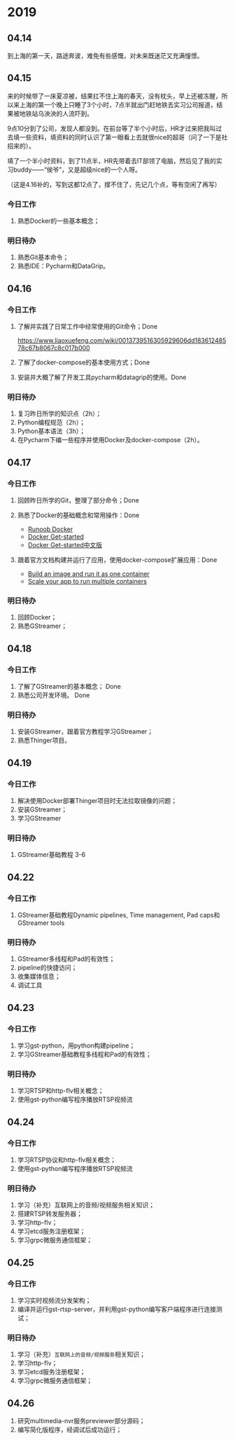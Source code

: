 # 2019

## 04.14

到上海的第一天，路途奔波，难免有些感慨，对未来既迷茫又充满憧憬。

## 04.15

来的时候带了一床夏凉被，结果扛不住上海的春天，没有枕头，早上还被冻醒，所以来上海的第一个晚上只睡了3个小时，7点半就出门赶地铁去实习公司报道，结果被地铁站乌泱泱的人流吓到。

9点10分到了公司，发现人都没到。在前台等了半个小时后，HR才过来把我叫过去填一些资料，填资料的同时认识了第一眼看上去就很nice的超哥（问了一下是社招来的）。

填了一个半小时资料，到了11点半，HR先带着去IT部领了电脑，然后见了我的实习buddy——“侯爷”，又是超级nice的一个人呀。

（这是4.16补的，写到这都12点了，撑不住了，先记几个点，等有空闲了再写）

### 今日工作

1. 熟悉Docker的一些基本概念；

### 明日待办

1. 熟悉Git基本命令；
2. 熟悉IDE：Pycharm和DataGrip。

## 04.16

### 今日工作

1. 了解并实践了日常工作中经常使用的Git命令；Done

   https://www.liaoxuefeng.com/wiki/0013739516305929606dd18361248578c67b8067c8c017b000

2. 了解了docker-compose的基本使用方式；Done

3. 安装并大概了解了开发工具pycharm和datagrip的使用。Done

### 明日待办

1. 复习昨日所学的知识点（2h）；
2. Python编程规范（2h）；
3. Python基本语法（3h）；
4. 在Pycharm下编一些程序并使用Docker及docker-compose（2h）。

## 04.17

### 今日工作

1. 回顾昨日所学的Git，整理了部分命令；Done

2. 熟悉了Docker的基础概念和常用操作：Done

   - [Runoob Docker](http://www.runoob.com/docker/docker-tutorial.html)
   - [Docker Get-started](https://docs.docker.com/get-started/)
   - [Docker Get-started中文版](https://docs.docker-cn.com/get-started/)

3. 跟着官方文档构建并运行了应用，使用docker-compose扩展应用：Done

   - [Build an image and run it as one container](https://docs.docker.com/get-started/part2/)
   - [Scale your app to run multiple containers](https://docs.docker.com/get-started/part3/)


### 明日待办

1. 回顾Docker；
2. 熟悉GStreamer；

## 04.18

### 今日工作

1. 了解了GStreamer的基本概念； Done
2. 熟悉公司开发环境。 Done

### 明日待办

1. 安装GStreamer，跟着官方教程学习GStreamer；
2. 熟悉Thinger项目。
## 04.19

### 今日工作

1. 解决使用Docker部署Thinger项目时无法拉取镜像的问题； 
2. 安装GStreamer；
3. 学习GStreamer

### 明日待办

1. GStreamer基础教程 3-6

## 04.22

### 今日工作

1. GStreamer基础教程Dynamic pipelines, Time management, Pad caps和GStreamer tools

### 明日待办

1. GStreamer多线程和Pad的有效性；
2. pipeline的快捷访问；
3. 收集媒体信息；
4. 调试工具

## 04.23

### 今日工作

1. 学习gst-python，用python构建pipeline；
2. 学习GStreamer基础教程多线程和Pad的有效性；

### 明日待办

1. 学习RTSP和http-flv相关概念；
2. 使用gst-python编写程序播放RTSP视频流

## 04.24

### 今日工作

1. 学习RTSP协议和http-flv相关概念；
2. 使用gst-python编写程序播放RTSP视频流

### 明日待办

1. 学习（补充）互联网上的音频/视频服务相关知识；
2. 搭建RTSP转发服务器；
3. 学习http-flv；
4. 学习etcd服务注册框架；
5. 学习grpc微服务通信框架；

## 04.25

### 今日工作

1. 学习实时视频流分发架构；
2. 编译并运行gst-rtsp-server，并利用gst-python编写客户端程序进行连接测试；

### 明日待办

1. 学习（补充）`互联网上的音频/视频服务`相关知识；
2. 学习http-flv；
3. 学习etcd服务注册框架；
4. 学习grpc微服务通信框架；

## 04.26

1. 研究multimedia-nvr服务previewer部分源码；
2. 编写简化版程序，经调试后成功运行；

